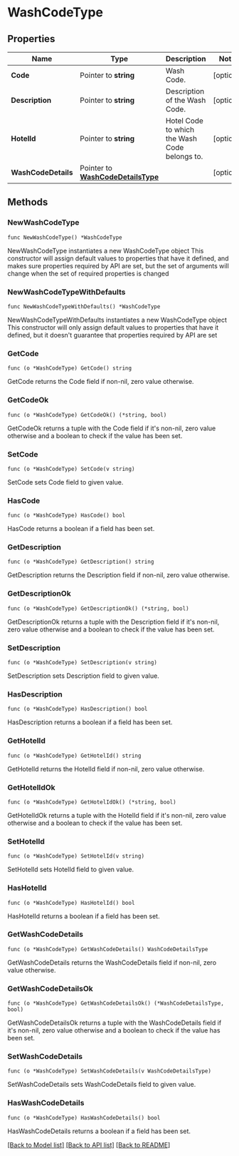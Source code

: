 # WashCodeType

## Properties

Name | Type | Description | Notes
------------ | ------------- | ------------- | -------------
**Code** | Pointer to **string** | Wash Code. | [optional] 
**Description** | Pointer to **string** | Description of the Wash Code. | [optional] 
**HotelId** | Pointer to **string** | Hotel Code to which the Wash Code belongs to. | [optional] 
**WashCodeDetails** | Pointer to [**WashCodeDetailsType**](WashCodeDetailsType.md) |  | [optional] 

## Methods

### NewWashCodeType

`func NewWashCodeType() *WashCodeType`

NewWashCodeType instantiates a new WashCodeType object
This constructor will assign default values to properties that have it defined,
and makes sure properties required by API are set, but the set of arguments
will change when the set of required properties is changed

### NewWashCodeTypeWithDefaults

`func NewWashCodeTypeWithDefaults() *WashCodeType`

NewWashCodeTypeWithDefaults instantiates a new WashCodeType object
This constructor will only assign default values to properties that have it defined,
but it doesn't guarantee that properties required by API are set

### GetCode

`func (o *WashCodeType) GetCode() string`

GetCode returns the Code field if non-nil, zero value otherwise.

### GetCodeOk

`func (o *WashCodeType) GetCodeOk() (*string, bool)`

GetCodeOk returns a tuple with the Code field if it's non-nil, zero value otherwise
and a boolean to check if the value has been set.

### SetCode

`func (o *WashCodeType) SetCode(v string)`

SetCode sets Code field to given value.

### HasCode

`func (o *WashCodeType) HasCode() bool`

HasCode returns a boolean if a field has been set.

### GetDescription

`func (o *WashCodeType) GetDescription() string`

GetDescription returns the Description field if non-nil, zero value otherwise.

### GetDescriptionOk

`func (o *WashCodeType) GetDescriptionOk() (*string, bool)`

GetDescriptionOk returns a tuple with the Description field if it's non-nil, zero value otherwise
and a boolean to check if the value has been set.

### SetDescription

`func (o *WashCodeType) SetDescription(v string)`

SetDescription sets Description field to given value.

### HasDescription

`func (o *WashCodeType) HasDescription() bool`

HasDescription returns a boolean if a field has been set.

### GetHotelId

`func (o *WashCodeType) GetHotelId() string`

GetHotelId returns the HotelId field if non-nil, zero value otherwise.

### GetHotelIdOk

`func (o *WashCodeType) GetHotelIdOk() (*string, bool)`

GetHotelIdOk returns a tuple with the HotelId field if it's non-nil, zero value otherwise
and a boolean to check if the value has been set.

### SetHotelId

`func (o *WashCodeType) SetHotelId(v string)`

SetHotelId sets HotelId field to given value.

### HasHotelId

`func (o *WashCodeType) HasHotelId() bool`

HasHotelId returns a boolean if a field has been set.

### GetWashCodeDetails

`func (o *WashCodeType) GetWashCodeDetails() WashCodeDetailsType`

GetWashCodeDetails returns the WashCodeDetails field if non-nil, zero value otherwise.

### GetWashCodeDetailsOk

`func (o *WashCodeType) GetWashCodeDetailsOk() (*WashCodeDetailsType, bool)`

GetWashCodeDetailsOk returns a tuple with the WashCodeDetails field if it's non-nil, zero value otherwise
and a boolean to check if the value has been set.

### SetWashCodeDetails

`func (o *WashCodeType) SetWashCodeDetails(v WashCodeDetailsType)`

SetWashCodeDetails sets WashCodeDetails field to given value.

### HasWashCodeDetails

`func (o *WashCodeType) HasWashCodeDetails() bool`

HasWashCodeDetails returns a boolean if a field has been set.


[[Back to Model list]](../README.md#documentation-for-models) [[Back to API list]](../README.md#documentation-for-api-endpoints) [[Back to README]](../README.md)


